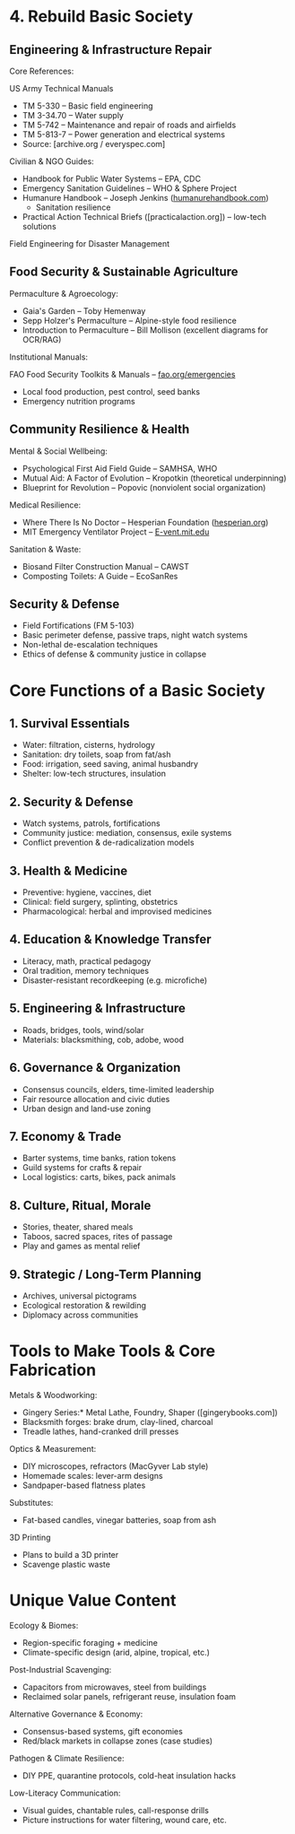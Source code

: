 # 4. Rebuild Basic Society

## Engineering & Infrastructure Repair

Core References:

US Army Technical Manuals
* TM 5-330 – Basic field engineering
* TM 3-34.70 – Water supply
* TM 5-742 – Maintenance and repair of roads and airfields
* TM 5-813-7 – Power generation and electrical systems
* Source: [archive.org / everyspec.com]

Civilian & NGO Guides:
* Handbook for Public Water Systems – EPA, CDC
* Emergency Sanitation Guidelines – WHO & Sphere Project
* Humanure Handbook – Joseph Jenkins ([humanurehandbook.com](https://humanurehandbook.com))
  * Sanitation resilience
* Practical Action Technical Briefs ([practicalaction.org]) – low-tech solutions

Field Engineering for Disaster Management

## Food Security & Sustainable Agriculture

Permaculture & Agroecology:
* Gaia's Garden – Toby Hemenway
* Sepp Holzer's Permaculture – Alpine-style food resilience
* Introduction to Permaculture – Bill Mollison (excellent diagrams for OCR/RAG)

Institutional Manuals:

FAO Food Security Toolkits & Manuals – [fao.org/emergencies](https://www.fao.org/emergencies)
* Local food production, pest control, seed banks
* Emergency nutrition programs

## Community Resilience & Health

Mental & Social Wellbeing:
* Psychological First Aid Field Guide – SAMHSA, WHO
* Mutual Aid: A Factor of Evolution – Kropotkin (theoretical underpinning)
* Blueprint for Revolution – Popovic (nonviolent social organization)

Medical Resilience:
* Where There Is No Doctor – Hesperian Foundation ([hesperian.org](https://hesperian.org))
* MIT Emergency Ventilator Project – [E-vent.mit.edu](https://e-vent.mit.edu)

Sanitation & Waste:
* Biosand Filter Construction Manual – CAWST
* Composting Toilets: A Guide – EcoSanRes

## Security & Defense

* Field Fortifications (FM 5-103)
* Basic perimeter defense, passive traps, night watch systems
* Non-lethal de-escalation techniques
* Ethics of defense & community justice in collapse


# Core Functions of a Basic Society

## 1. Survival Essentials
* Water: filtration, cisterns, hydrology
* Sanitation: dry toilets, soap from fat/ash
* Food: irrigation, seed saving, animal husbandry
* Shelter: low-tech structures, insulation

## 2. Security & Defense
* Watch systems, patrols, fortifications
* Community justice: mediation, consensus, exile systems
* Conflict prevention & de-radicalization models

## 3. Health & Medicine
* Preventive: hygiene, vaccines, diet
* Clinical: field surgery, splinting, obstetrics
* Pharmacological: herbal and improvised medicines

## 4. Education & Knowledge Transfer
* Literacy, math, practical pedagogy
* Oral tradition, memory techniques
* Disaster-resistant recordkeeping (e.g. microfiche)

## 5. Engineering & Infrastructure
* Roads, bridges, tools, wind/solar
* Materials: blacksmithing, cob, adobe, wood

## 6. Governance & Organization
* Consensus councils, elders, time-limited leadership
* Fair resource allocation and civic duties
* Urban design and land-use zoning

## 7. Economy & Trade
* Barter systems, time banks, ration tokens
* Guild systems for crafts & repair
* Local logistics: carts, bikes, pack animals

## 8. Culture, Ritual, Morale
* Stories, theater, shared meals
* Taboos, sacred spaces, rites of passage
* Play and games as mental relief

## 9. Strategic / Long-Term Planning
* Archives, universal pictograms
* Ecological restoration & rewilding
* Diplomacy across communities


# Tools to Make Tools & Core Fabrication

Metals & Woodworking:
* Gingery Series:* Metal Lathe, Foundry, Shaper (\[gingerybooks.com])
* Blacksmith forges: brake drum, clay-lined, charcoal
* Treadle lathes, hand-cranked drill presses

Optics & Measurement:
* DIY microscopes, refractors (MacGyver Lab style)
* Homemade scales: lever-arm designs
* Sandpaper-based flatness plates

Substitutes:
* Fat-based candles, vinegar batteries, soap from ash

3D Printing
* Plans to build a 3D printer
* Scavenge plastic waste


# Unique Value Content

Ecology & Biomes:
* Region-specific foraging + medicine
* Climate-specific design (arid, alpine, tropical, etc.)

Post-Industrial Scavenging:
* Capacitors from microwaves, steel from buildings
* Reclaimed solar panels, refrigerant reuse, insulation foam

Alternative Governance & Economy:
* Consensus-based systems, gift economies
* Red/black markets in collapse zones (case studies)

Pathogen & Climate Resilience:
* DIY PPE, quarantine protocols, cold-heat insulation hacks

Low-Literacy Communication:
* Visual guides, chantable rules, call-response drills
* Picture instructions for water filtering, wound care, etc.
